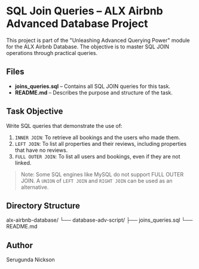 # SQL Join Queries – ALX Airbnb Advanced Database Project

This project is part of the "Unleashing Advanced Querying Power" module for the ALX Airbnb Database. The objective is to master SQL JOIN operations through practical queries.

## Files

- **joins_queries.sql** – Contains all SQL JOIN queries for this task.
- **README.md** – Describes the purpose and structure of the task.

## Task Objective

Write SQL queries that demonstrate the use of:

1. `INNER JOIN`: To retrieve all bookings and the users who made them.
2. `LEFT JOIN`: To list all properties and their reviews, including properties that have no reviews.
3. `FULL OUTER JOIN`: To list all users and bookings, even if they are not linked.

> Note: Some SQL engines like MySQL do not support FULL OUTER JOIN. A `UNION` of `LEFT JOIN` and `RIGHT JOIN` can be used as an alternative.

## Directory Structure

alx-airbnb-database/
└── database-adv-script/
├── joins_queries.sql
└── README.md

## Author

Serugunda Nickson

